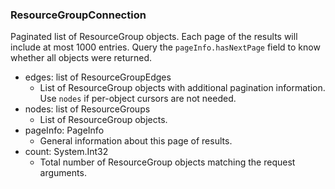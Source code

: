 ### ResourceGroupConnection
Paginated list of ResourceGroup objects. Each page of the results will include at most 1000 entries. Query the `pageInfo.hasNextPage` field to know whether all objects were returned.

- edges: list of ResourceGroupEdges
  - List of ResourceGroup objects with additional pagination information. Use `nodes` if per-object cursors are not needed.
- nodes: list of ResourceGroups
  - List of ResourceGroup objects.
- pageInfo: PageInfo
  - General information about this page of results.
- count: System.Int32
  - Total number of ResourceGroup objects matching the request arguments.
